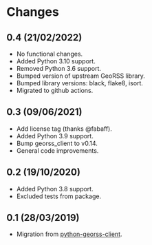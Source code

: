 # Changes

## 0.4 (21/02/2022)
* No functional changes.
* Added Python 3.10 support.
* Removed Python 3.6 support.
* Bumped version of upstream GeoRSS library.
* Bumped library versions: black, flake8, isort.
* Migrated to github actions.

## 0.3 (09/06/2021)
* Add license tag (thanks @fabaff).
* Added Python 3.9 support.
* Bump georss_client to v0.14.
* General code improvements.

## 0.2 (19/10/2020)
* Added Python 3.8 support.
* Excluded tests from package.

## 0.1 (28/03/2019)
* Migration from [python-georss-client](https://github.com/exxamalte/python-georss-client).
